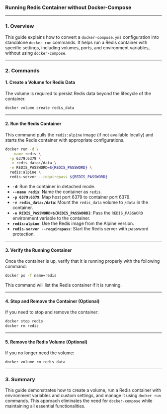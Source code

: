 ### **Running Redis Container without Docker-Compose**

---

### **1. Overview**  
This guide explains how to convert a `docker-compose.yml` configuration into standalone `docker run` commands. It helps run a Redis container with specific settings, including volumes, ports, and environment variables, without using `docker-compose`.

---

### **2. Commands**

#### **1. Create a Volume for Redis Data**  
The volume is required to persist Redis data beyond the lifecycle of the container.

```bash
docker volume create redis_data
```

---

#### **2. Run the Redis Container**  
This command pulls the `redis:alpine` image (if not available locally) and starts the Redis container with appropriate configurations.

```bash
docker run -d \
  --name redis \
  -p 6379:6379 \
  -v redis_data:/data \
  -e REDIS_PASSWORD=${REDIS_PASSWORD} \
  redis:alpine \
  redis-server --requirepass ${REDIS_PASSWORD}
```

- **`-d`**: Run the container in detached mode.
- **`--name redis`**: Name the container as `redis`.
- **`-p 6379:6379`**: Map host port 6379 to container port 6379.
- **`-v redis_data:/data`**: Mount the `redis_data` volume to `/data` in the container.
- **`-e REDIS_PASSWORD=${REDIS_PASSWORD}`**: Pass the `REDIS_PASSWORD` environment variable to the container.
- **`redis:alpine`**: Use the Redis image from the Alpine version.
- **`redis-server --requirepass`**: Start the Redis server with password protection.

---

#### **3. Verify the Running Container**

Once the container is up, verify that it is running properly with the following command:

```bash
docker ps -f name=redis
```

This command will list the Redis container if it is running.

---

#### **4. Stop and Remove the Container (Optional)**

If you need to stop and remove the container:

```bash
docker stop redis
docker rm redis
```

---

#### **5. Remove the Redis Volume (Optional)**

If you no longer need the volume:

```bash
docker volume rm redis_data
```

---

### **3. Summary**

This guide demonstrates how to create a volume, run a Redis container with environment variables and custom settings, and manage it using `docker run` commands. This approach eliminates the need for `docker-compose` while maintaining all essential functionalities.
